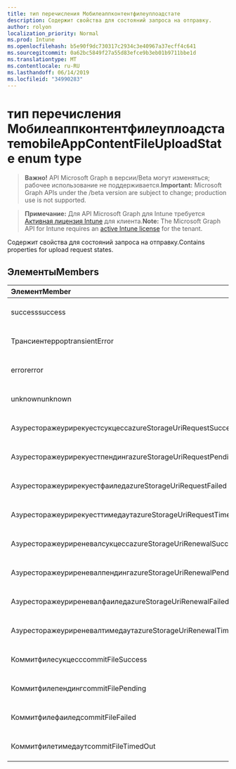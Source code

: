 ```yaml
---
title: тип перечисления Мобилеаппконтентфилеуплоадстате
description: Содержит свойства для состояний запроса на отправку.
author: rolyon
localization_priority: Normal
ms.prod: Intune
ms.openlocfilehash: b5e90f9dc730317c2934c3e40967a37ecff4c641
ms.sourcegitcommit: 0a62bc5849f27a55d83efce9b3eb01b9711bbe1d
ms.translationtype: MT
ms.contentlocale: ru-RU
ms.lasthandoff: 06/14/2019
ms.locfileid: "34990283"
---
```

# <a name="mobileappcontentfileuploadstate-enum-type"></a><span data-ttu-id="7e2a1-103">тип перечисления Мобилеаппконтентфилеуплоадстате</span><span class="sxs-lookup"><span data-stu-id="7e2a1-103">mobileAppContentFileUploadState enum type</span></span>

> <span data-ttu-id="7e2a1-104">**Важно!** API Microsoft Graph в версии/Beta могут изменяться; рабочее использование не поддерживается.</span><span class="sxs-lookup"><span data-stu-id="7e2a1-104">**Important:** Microsoft Graph APIs under the /beta version are subject to change; production use is not supported.</span></span>

> <span data-ttu-id="7e2a1-105">**Примечание:** Для API Microsoft Graph для Intune требуется [Активная лицензия Intune](https://go.microsoft.com/fwlink/?linkid=839381) для клиента.</span><span class="sxs-lookup"><span data-stu-id="7e2a1-105">**Note:** The Microsoft Graph API for Intune requires an [active Intune license](https://go.microsoft.com/fwlink/?linkid=839381) for the tenant.</span></span>

<span data-ttu-id="7e2a1-106">Содержит свойства для состояний запроса на отправку.</span><span class="sxs-lookup"><span data-stu-id="7e2a1-106">Contains properties for upload request states.</span></span>

## <a name="members"></a><span data-ttu-id="7e2a1-107">Элементы</span><span class="sxs-lookup"><span data-stu-id="7e2a1-107">Members</span></span>
|<span data-ttu-id="7e2a1-108">Элемент</span><span class="sxs-lookup"><span data-stu-id="7e2a1-108">Member</span></span>|<span data-ttu-id="7e2a1-109">Значение</span><span class="sxs-lookup"><span data-stu-id="7e2a1-109">Value</span></span>|<span data-ttu-id="7e2a1-110">Описание</span><span class="sxs-lookup"><span data-stu-id="7e2a1-110">Description</span></span>|
|:---|:---|:---|
|<span data-ttu-id="7e2a1-111">success</span><span class="sxs-lookup"><span data-stu-id="7e2a1-111">success</span></span>|<span data-ttu-id="7e2a1-112">нуль</span><span class="sxs-lookup"><span data-stu-id="7e2a1-112">0</span></span>|<span data-ttu-id="7e2a1-113">Пока не задокументировано.</span><span class="sxs-lookup"><span data-stu-id="7e2a1-113">Not yet documented</span></span>|
|<span data-ttu-id="7e2a1-114">Трансиентеррор</span><span class="sxs-lookup"><span data-stu-id="7e2a1-114">transientError</span></span>|<span data-ttu-id="7e2a1-115">1,1</span><span class="sxs-lookup"><span data-stu-id="7e2a1-115">1</span></span>|<span data-ttu-id="7e2a1-116">Пока не задокументировано.</span><span class="sxs-lookup"><span data-stu-id="7e2a1-116">Not yet documented</span></span>|
|<span data-ttu-id="7e2a1-117">error</span><span class="sxs-lookup"><span data-stu-id="7e2a1-117">error</span></span>|<span data-ttu-id="7e2a1-118">2</span><span class="sxs-lookup"><span data-stu-id="7e2a1-118">2</span></span>|<span data-ttu-id="7e2a1-119">Пока не задокументировано.</span><span class="sxs-lookup"><span data-stu-id="7e2a1-119">Not yet documented</span></span>|
|<span data-ttu-id="7e2a1-120">unknown</span><span class="sxs-lookup"><span data-stu-id="7e2a1-120">unknown</span></span>|<span data-ttu-id="7e2a1-121">4</span><span class="sxs-lookup"><span data-stu-id="7e2a1-121">3</span></span>|<span data-ttu-id="7e2a1-122">Пока не задокументировано.</span><span class="sxs-lookup"><span data-stu-id="7e2a1-122">Not yet documented</span></span>|
|<span data-ttu-id="7e2a1-123">Азуресторажеурирекуестсукцесс</span><span class="sxs-lookup"><span data-stu-id="7e2a1-123">azureStorageUriRequestSuccess</span></span>|<span data-ttu-id="7e2a1-124">100</span><span class="sxs-lookup"><span data-stu-id="7e2a1-124">100</span></span>|<span data-ttu-id="7e2a1-125">Пока не задокументировано.</span><span class="sxs-lookup"><span data-stu-id="7e2a1-125">Not yet documented</span></span>|
|<span data-ttu-id="7e2a1-126">Азуресторажеурирекуестпендинг</span><span class="sxs-lookup"><span data-stu-id="7e2a1-126">azureStorageUriRequestPending</span></span>|<span data-ttu-id="7e2a1-127">101</span><span class="sxs-lookup"><span data-stu-id="7e2a1-127">101</span></span>|<span data-ttu-id="7e2a1-128">Пока не задокументировано.</span><span class="sxs-lookup"><span data-stu-id="7e2a1-128">Not yet documented</span></span>|
|<span data-ttu-id="7e2a1-129">Азуресторажеурирекуестфаилед</span><span class="sxs-lookup"><span data-stu-id="7e2a1-129">azureStorageUriRequestFailed</span></span>|<span data-ttu-id="7e2a1-130">102</span><span class="sxs-lookup"><span data-stu-id="7e2a1-130">102</span></span>|<span data-ttu-id="7e2a1-131">Пока не задокументировано.</span><span class="sxs-lookup"><span data-stu-id="7e2a1-131">Not yet documented</span></span>|
|<span data-ttu-id="7e2a1-132">Азуресторажеурирекуесттимедаут</span><span class="sxs-lookup"><span data-stu-id="7e2a1-132">azureStorageUriRequestTimedOut</span></span>|<span data-ttu-id="7e2a1-133">103</span><span class="sxs-lookup"><span data-stu-id="7e2a1-133">103</span></span>|<span data-ttu-id="7e2a1-134">Пока не задокументировано.</span><span class="sxs-lookup"><span data-stu-id="7e2a1-134">Not yet documented</span></span>|
|<span data-ttu-id="7e2a1-135">Азуресторажеуриреневалсукцесс</span><span class="sxs-lookup"><span data-stu-id="7e2a1-135">azureStorageUriRenewalSuccess</span></span>|<span data-ttu-id="7e2a1-136">200</span><span class="sxs-lookup"><span data-stu-id="7e2a1-136">200</span></span>|<span data-ttu-id="7e2a1-137">Пока не задокументировано.</span><span class="sxs-lookup"><span data-stu-id="7e2a1-137">Not yet documented</span></span>|
|<span data-ttu-id="7e2a1-138">Азуресторажеуриреневалпендинг</span><span class="sxs-lookup"><span data-stu-id="7e2a1-138">azureStorageUriRenewalPending</span></span>|<span data-ttu-id="7e2a1-139">201</span><span class="sxs-lookup"><span data-stu-id="7e2a1-139">201</span></span>|<span data-ttu-id="7e2a1-140">Пока не задокументировано.</span><span class="sxs-lookup"><span data-stu-id="7e2a1-140">Not yet documented</span></span>|
|<span data-ttu-id="7e2a1-141">Азуресторажеуриреневалфаилед</span><span class="sxs-lookup"><span data-stu-id="7e2a1-141">azureStorageUriRenewalFailed</span></span>|<span data-ttu-id="7e2a1-142">202</span><span class="sxs-lookup"><span data-stu-id="7e2a1-142">202</span></span>|<span data-ttu-id="7e2a1-143">Пока не задокументировано.</span><span class="sxs-lookup"><span data-stu-id="7e2a1-143">Not yet documented</span></span>|
|<span data-ttu-id="7e2a1-144">Азуресторажеуриреневалтимедаут</span><span class="sxs-lookup"><span data-stu-id="7e2a1-144">azureStorageUriRenewalTimedOut</span></span>|<span data-ttu-id="7e2a1-145">203</span><span class="sxs-lookup"><span data-stu-id="7e2a1-145">203</span></span>|<span data-ttu-id="7e2a1-146">Пока не задокументировано.</span><span class="sxs-lookup"><span data-stu-id="7e2a1-146">Not yet documented</span></span>|
|<span data-ttu-id="7e2a1-147">Коммитфилесукцесс</span><span class="sxs-lookup"><span data-stu-id="7e2a1-147">commitFileSuccess</span></span>|<span data-ttu-id="7e2a1-148">300</span><span class="sxs-lookup"><span data-stu-id="7e2a1-148">300</span></span>|<span data-ttu-id="7e2a1-149">Пока не задокументировано.</span><span class="sxs-lookup"><span data-stu-id="7e2a1-149">Not yet documented</span></span>|
|<span data-ttu-id="7e2a1-150">Коммитфилепендинг</span><span class="sxs-lookup"><span data-stu-id="7e2a1-150">commitFilePending</span></span>|<span data-ttu-id="7e2a1-151">301</span><span class="sxs-lookup"><span data-stu-id="7e2a1-151">301</span></span>|<span data-ttu-id="7e2a1-152">Пока не задокументировано.</span><span class="sxs-lookup"><span data-stu-id="7e2a1-152">Not yet documented</span></span>|
|<span data-ttu-id="7e2a1-153">Коммитфилефаилед</span><span class="sxs-lookup"><span data-stu-id="7e2a1-153">commitFileFailed</span></span>|<span data-ttu-id="7e2a1-154">302</span><span class="sxs-lookup"><span data-stu-id="7e2a1-154">302</span></span>|<span data-ttu-id="7e2a1-155">Пока не задокументировано.</span><span class="sxs-lookup"><span data-stu-id="7e2a1-155">Not yet documented</span></span>|
|<span data-ttu-id="7e2a1-156">Коммитфилетимедаут</span><span class="sxs-lookup"><span data-stu-id="7e2a1-156">commitFileTimedOut</span></span>|<span data-ttu-id="7e2a1-157">303</span><span class="sxs-lookup"><span data-stu-id="7e2a1-157">303</span></span>|<span data-ttu-id="7e2a1-158">Пока не задокументировано.</span><span class="sxs-lookup"><span data-stu-id="7e2a1-158">Not yet documented</span></span>|





